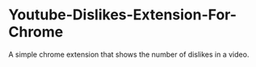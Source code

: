 # Youtube-Dislikes-Extension-For-Chrome
A simple chrome extension that shows the number of dislikes in a video.
